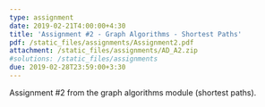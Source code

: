 ```yaml
---
type: assignment
date: 2019-02-21T4:00:00+4:30
title: 'Assignment #2 - Graph Algorithms - Shortest Paths'
pdf: /static_files/assignments/Assignment2.pdf
attachment: /static_files/assignments/AD_A2.zip
#solutions: /static_files/assignments
due: 2019-02-28T23:59:00+3:30
---
```

Assignment #2 from the graph algorithms module (shortest paths).